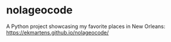 # nolageocode
A Python project showcasing my favorite places in New Orleans: https://ekmartens.github.io/nolageocode/

